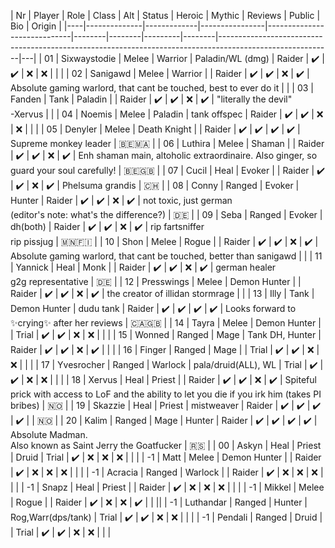 | Nr | Player       | Role        | Class          | Alt                         | Status | Heroic | Mythic | Reviews | Public | Bio                                                                                             | Origin |
|----|--------------|-------------|----------------|-----------------------------|--------|--------|---------|--------|----------------------------------------------------------------------------------------------------------|---|
| 01 | Sixwaystodie | Melee       | Warrior        | Paladin/WL (dmg)            | Raider | ✔️     | ✔️     | ❌     | ❌  |                                                                                                   | |
| 02 | Sanigawd     | Melee       | Warrior        |                             | Raider | ✔️     | ✔️     | ❌     | ✔️  | Absolute gaming warlord, that cant be touched, best to ever do it                                 | |
| 03 | Fanden       | Tank        | Paladin        |                             | Raider | ✔️     | ✔️     | ❌     | ✔️  | "literally the devil"<br/>-Xervus                                                                 | |
| 04 | Noemis       | Melee       | Paladin        | tank offspec                | Raider | ✔️     | ✔️     | ❌     | ❌  |                                                                                                   | |
| 05 | Denyler      | Melee       | Death Knight   |                             | Raider | ✔️     | ✔️     | ✔️     | ✔️  | Supreme monkey leader                                                                             | 🇧🇪🇲🇦 |
| 06 | Luthira      | Melee       | Shaman         |                             | Raider | ✔️     | ✔️     | ❌     | ✔️  | Enh shaman main, altoholic extraordinaire. Also ginger, so guard your soul carefully!             | 🇧🇪🇬🇧 |
| 07 | Cucil        | Heal        | Evoker         |                             | Raider | ✔️     | ✔️     | ❌     | ✔️  | Phelsuma grandis                                                                                  | 🇨🇭 |
| 08 | Conny        | Ranged      | Evoker         | Hunter                      | Raider | ✔️     | ✔️     | ❌     | ✔️  | not toxic, just german<br/>(editor's note: what's the difference?)                               | 🇩🇪 |
| 09 | Seba         | Ranged      | Evoker         | dh(both)                    | Raider | ✔️     | ✔️     | ❌     | ✔️  | rip fartsniffer<br/>rip pissjug                                                                   | 🇲🇳🇫🇮 |
| 10 | Shon         | Melee       | Rogue          |                             | Raider | ✔️     | ✔️     | ❌     | ✔️  | Absolute gaming warlord, that cant be touched, better than sanigawd                               | |
| 11 | Yannick      | Heal        | Monk           |                             | Raider | ✔️     | ✔️     | ❌     | ✔️  | german healer<br/>g2g representative                                                              | 🇩🇪 |
| 12 | Presswings   | Melee       | Demon Hunter   |                             | Raider | ✔️     | ✔️     | ❌     | ✔️  | the creator of illidan stormrage                                                                  | |
| 13 | Illy         | Tank        | Demon Hunter   | dudu tank                   | Raider | ✔️     | ✔️     | ✔️     | ✔️  | Looks forward to ✨crying✨ after her reviews                                                    | 🇨🇦🇬🇧 |
| 14 | Tayra        | Melee       | Demon Hunter   |                             | Trial  | ✔️     | ✔️     | ❌     | ❌  |                                                                                                   | |
| 15 | Wonned       | Ranged      | Mage           | Tank DH, Hunter             | Raider | ✔️     | ✔️     | ❌     | ✔️  |                                                                                                   | |
| 16 | Finger       | Ranged      | Mage           |                             | Trial  | ✔️     | ✔️     | ❌     | ❌  |                                                                                                   | |
| 17 | Yvesrocher   | Ranged      | Warlock        | pala/druid(ALL), WL         | Trial  | ✔️     | ✔️     | ❌     | ❌  |                                                                                                   |  |
| 18 | Xervus       | Heal        | Priest         |                             | Raider | ✔️     | ✔️     | ❌     | ✔️  | Spiteful prick with access to LoF and the ability to let you die if you irk him (takes PI bribes) | 🇳🇴 |
| 19 | Skazzie      | Heal        | Priest         | mistweaver                  | Raider | ✔️     | ✔️     | ✔️     | ✔️  |                                                                                                   | 🇳🇴 |
| 20 | Kalim        | Ranged      | Mage           | Hunter                      | Raider | ✔️     | ✔️     | ✔️     | ✔️  | Absolute Madman.<br/>Also known as Saint Jerry the Goatfucker                                     | 🇷🇸 |
| 00 | Askyn        | Heal        | Priest         | Druid                       | Trial  | ✔️     | ❌     | ❌     | ❌  |                                                                                                   |  |
| -1 | Matt         | Melee       | Demon Hunter   |                             | Raider | ✔️     | ❌     | ❌     | ❌  |                                                                                                   |  |
| -1 | Acracia      | Ranged      | Warlock        |                             | Raider | ✔️     | ❌     | ❌     | ❌  |                                                                                                   |  |
| -1 | Snapz        | Heal        | Priest         |                             | Raider | ✔️     | ❌     | ❌     | ❌  |                                                                                                   |  |
| -1 | Mikkel       | Melee       | Rogue          |                             | Raider | ✔️     | ❌     | ❌     | ✔️  |                                                                                                   |  ||
| -1 | Luthandar    | Ranged      | Hunter         | Rog,Warr(dps/tank)          | Trial  | ✔️     | ✔️     | ❌     | ❌  |                                                                                                   | |
| -1 | Pendali      | Ranged      | Druid          |                             | Trial  | ✔️     | ✔️     | ❌     | ❌  |                                                                                                   | |
